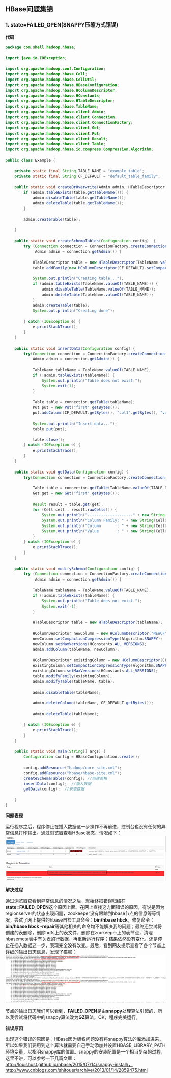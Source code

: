 ## HBase问题集锦

### 1. state=FAILED_OPEN(SNAPPY压缩方式错误)

**代码**

```java
package com.shell.hadoop.hbase;

import java.io.IOException;

import org.apache.hadoop.conf.Configuration;
import org.apache.hadoop.hbase.Cell;
import org.apache.hadoop.hbase.CellUtil;
import org.apache.hadoop.hbase.HBaseConfiguration;
import org.apache.hadoop.hbase.HColumnDescriptor;
import org.apache.hadoop.hbase.HConstants;
import org.apache.hadoop.hbase.HTableDescriptor;
import org.apache.hadoop.hbase.TableName;
import org.apache.hadoop.hbase.client.Admin;
import org.apache.hadoop.hbase.client.Connection;
import org.apache.hadoop.hbase.client.ConnectionFactory;
import org.apache.hadoop.hbase.client.Get;
import org.apache.hadoop.hbase.client.Put;
import org.apache.hadoop.hbase.client.Result;
import org.apache.hadoop.hbase.client.Table;
import org.apache.hadoop.hbase.io.compress.Compression.Algorithm;

public class Example {
	
	private static final String TABLE_NAME = "example_table";
	private static final String CF_DEFAULT = "default_table_family";
	
	public static void createOrOverwrite(Admin admin, HTableDescriptor table) throws IOException {
		if (admin.tableExists(table.getTableName())) {
			admin.disableTable(table.getTableName());
			admin.deleteTable(table.getTableName());
		}
		
		admin.createTable(table);
		
	}
	
	public static void createSchemaTables(Configuration config)  {
		try (Connection connection = ConnectionFactory.createConnection(config);
			 Admin admin = connection.getAdmin()) {
			
			HTableDescriptor table = new HTableDescriptor(TableName.valueOf(TABLE_NAME));
			table.addFamily(new HColumnDescriptor(CF_DEFAULT).setCompactionCompressionType(Algorithm.SNAPPY));  // 这里的压缩算法是问题的关键
			
			System.out.println("Creating table...");
			if (admin.tableExists(TableName.valueOf(TABLE_NAME))) {
				admin.disableTable(TableName.valueOf(TABLE_NAME));
				admin.deleteTable(TableName.valueOf(TABLE_NAME));
			}
			admin.createTable(table);
			System.out.println("Creating done");
			
		} catch (IOException e) {
			e.printStackTrace();
		}
	}
	
	public static void insertData(Configuration config) {
		try(Connection connection = ConnectionFactory.createConnection(config);
			Admin admin = connection.getAdmin()) {
			
			TableName tableName = TableName.valueOf(TABLE_NAME);
			if (!admin.tableExists(tableName)) {
				System.out.println("Table does not exist.");
				System.exit(1);
			}
			
			Table table = connection.getTable(tableName);
			Put put = new Put("first".getBytes());
			put.addColumn(CF_DEFAULT.getBytes(), "col1".getBytes(), "value1".getBytes());
			
			System.out.println("Insert data...");
			table.put(put);
			
			table.close();
		} catch (IOException e) {
			e.printStackTrace();
		}
	}
	
	public static void getData(Configuration config) {
		try(Connection connection = ConnectionFactory.createConnection(config)) {
			
			Table table = connection.getTable(TableName.valueOf(TABLE_NAME));
			Get get = new Get("first".getBytes());
			
			Result result = table.get(get);
			for (Cell cell : result.rawCells()) {
				System.out.println("--------------------" + new String(CellUtil.cloneRow(cell)) + "-----------");
				System.out.println("Column Family: " + new String(CellUtil.cloneFamily(cell)));
				System.out.println("Column       : " + new String(CellUtil.cloneQualifier(cell)));
				System.out.println("Value        : " + new String(CellUtil.cloneValue(cell)));
			}
		} catch (IOException e) {
			e.printStackTrace();
		}
	}
	
	public static void modifySchema(Configuration config) {
		try (Connection connection = ConnectionFactory.createConnection(config);
			 Admin admin = connection.getAdmin()) {
			
			TableName tableName = TableName.valueOf(TABLE_NAME);
			if (!admin.tableExists(tableName)) {
				System.out.println("Table does not exist.");
				System.exit(-1);
			}
			
			HTableDescriptor table = new HTableDescriptor(tableName);
			
			HColumnDescriptor newColumn = new HColumnDescriptor("NEWCF");
			newColumn.setCompactionCompressionType(Algorithm.SNAPPY);
			newColumn.setMaxVersions(HConstants.ALL_VERSIONS);
			admin.addColumn(tableName, newColumn);
			
			HColumnDescriptor existingColumn = new HColumnDescriptor(CF_DEFAULT);
			existingColumn.setCompactionCompressionType(Algorithm.SNAPPY);
			existingColumn.setMaxVersions(HConstants.ALL_VERSIONS);
			table.modifyFamily(existingColumn);
			admin.modifyTable(tableName, table);
			
			admin.disableTable(tableName);
			
			admin.deleteColumn(tableName, CF_DEFAULT.getBytes());
			
			admin.deleteTable(tableName);
			
		} catch (IOException e) {
			e.printStackTrace();
		}
	}
	
	public static void main(String[] args) {
		Configuration config = HBaseConfiguration.create();
		
		config.addResource("hadoop/core-site.xml");
		config.addResource("hbase/hbase-site.xml");
		createSchemaTables(config); //创建表格
		insertData(config);  //插入数据
		getData(config);  //获取数据
		
	}
}
```

**问题表现**

​	运行程序之后，程序停止在插入数据这一步操作不再前进，控制台也没有任何的异常信息打印输出。通过浏览器查看HBase状态，情况如下： ![1](images\1.png)

**解决过程**

​	通过浏览器查看到异常信息的情况之后，就始终把错误归结在**state=FAILED_OPEN**这个原因上面。在网上查找这方面错误的原因，有说是因为regionserver的状态出现问题，zookeeper没有跟踪到hbase节点的信息等等情况，尝试了网上提供的hbase自检工具命令：**bin/hbase  hbck**，修复命令：**bin/hbase hbck -repair**等其他相关的命令均不能解决我的问题；最终还尝试将创建的表删除，删除hdfs上的表文件，删除在zookeeper上的表节点，清理hbasemeta表中有关表的行数据，再重新运行程序；结果依然没有变化，还是停止在插入数据这一步，表现完全没有改变。最后，看到网友提示查看了各个节点上详细的输出日志信息，发现了猫腻： ![2](images\2.png)

​	节点的输出日志我们可以看到，**FAILED_OPEN**是由**snappy**处理算法引起的，所以我尝试将代码中的snappy算法改为**GZ**算法，OK，程序完美运行。

**错误原因**

​	出现这个错误的原因是：HBase因为版权问题没有将snappy算法的库添加进来，所以如果我们要用到这个算法就需要自己手动添加并设置HBASE_LIBRARY_PATH环境变量，以指明snappy库的位置。snappy的安装配置是一个相当复杂的过程，这里不讲，可以参考一下几篇文章：http://louishust.github.io/hbase/2015/07/14/snappy-install/，http://www.cnblogs.com/shitouer/archive/2013/01/14/2859475.html